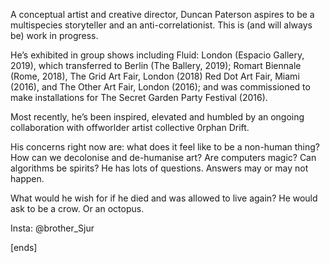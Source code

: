 A conceptual artist and creative director, Duncan Paterson aspires to be a multispecies storyteller and an anti-correlationist. This is (and will always be) work in progress.


He’s exhibited in group shows including Fluid: London (Espacio Gallery, 2019), which transferred to Berlin (The Ballery, 2019); Romart Biennale (Rome, 2018), The Grid Art Fair, London (2018) Red Dot Art Fair, Miami (2016), and The Other Art Fair, London (2016); and was commissioned to make installations for The Secret Garden Party Festival (2016).


Most recently, he’s been inspired, elevated and humbled by an ongoing collaboration with offworlder artist collective 0rphan Drift.


His concerns right now are: what does it feel like to be a non-human thing? How can we decolonise and de-humanise art? Are computers magic? Can algorithms be spirits? He has lots of questions. Answers may or may not happen.


What would he wish for if he died and was allowed to live again? He would ask to be a crow. Or an octopus.


Insta: @brother_Sjur




[ends]